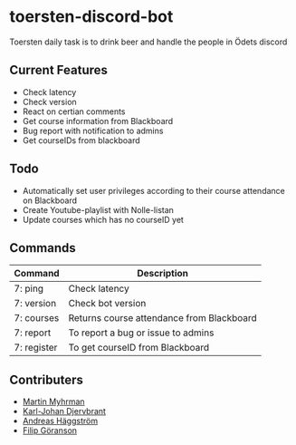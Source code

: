 # toersten-discord-bot
Toersten daily task is to drink beer and handle the people in Ödets discord


## Current Features
- Check latency
- Check version
- React on certian comments
- Get course information from Blackboard
- Bug report with notification to admins
- Get courseIDs from blackboard

## Todo
- Automatically set user privileges according to their course attendance on Blackboard
- Create Youtube-playlist with Nolle-listan
- Update courses which has no courseID yet

## Commands
| Command | Description |
|---------|-------------|
| 7: ping | Check latency |
| 7: version | Check bot version |
| 7: courses | Returns course attendance from Blackboard |
| 7: report | To report a bug or issue to admins |
| 7: register | To get courseID from Blackboard |

## Contributers
- [Martin Myhrman](https://github.com/myhrmans/)
- [Karl-Johan Djervbrant](https://github.com/kallekj/)
- [Andreas Häggström](https://github.com/AndreasH96/)
- [Filip Göranson](https://github.com/filipgoranson/)
 
